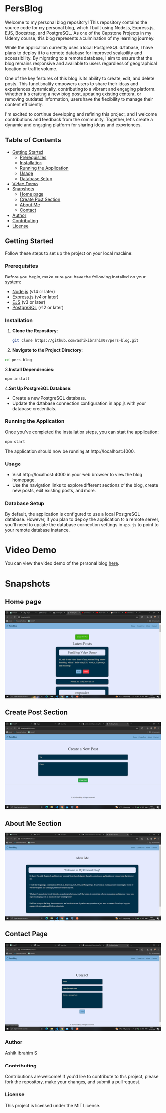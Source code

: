 # PersBlog

Welcome to my personal blog repository! This repository contains the source code for my personal blog, which I built using Node.js, Express.js, EJS, Bootstrap, and PostgreSQL. As one of the Capstone Projects in my Udemy course, this blog represents a culmination of my learning journey.

While the application currently uses a local PostgreSQL database, I have plans to deploy it to a remote database for improved scalability and accessibility. By migrating to a remote database, I aim to ensure that the blog remains responsive and available to users regardless of geographical location or traffic volume.

One of the key features of this blog is its ability to create, edit, and delete posts. This functionality empowers users to share their ideas and experiences dynamically, contributing to a vibrant and engaging platform. Whether it's crafting a new blog post, updating existing content, or removing outdated information, users have the flexibility to manage their content efficiently.

I'm excited to continue developing and refining this project, and I welcome contributions and feedback from the community. Together, let's create a dynamic and engaging platform for sharing ideas and experiences.

## Table of Contents

- [Getting Started](#getting-started)
  - [Prerequisites](#prerequisites)
  - [Installation](#installation)
  - [Running the Application](#running-the-application)
  - [Usage](#usage)
  - [Database Setup](#database-setup)
- [Video Demo](#video-demo)
- [Snapshots](#snapshots)
  - [Home page](#home-page)
  - [Create Post Section](#create-post-section)
  - [About Me](#about-me)
  - [Contact](#contact)
- [Author](#author)
- [Contributing](#contributing)
- [License](#license)
  
## Getting Started

Follow these steps to set up the project on your local machine:

### Prerequisites

Before you begin, make sure you have the following installed on your system:

- [Node.js](https://nodejs.org/) (v14 or later)
- [Express.js](https://expressjs.com/) (v4 or later)
- [EJS](https://ejs.co/) (v3 or later)
- [PostgreSQL](https://www.postgresql.org/) (v12 or later)


### Installation

1. **Clone the Repository**: 
   ```bash
   git clone https://github.com/ashikibrahim07/pers-blog.git
   ```
   
2. **Navigate to the Project Directory**:
```bash
cd pers-blog
```

3.**Install Dependencies:**
```bash
npm install
```

4.**Set Up PostgreSQL Database**:

- Create a new PostgreSQL database.
- Update the database connection configuration in app.js with your database credentials.
 
### Running the Application
Once you've completed the installation steps, you can start the application:
```bash
npm start
```
The application should now be running at http://localhost:4000.

### Usage
- Visit http://localhost:4000 in your web browser to view the blog homepage.
- Use the navigation links to explore different sections of the blog, create new posts, edit existing posts, and more.
  
### Database Setup
By default, the application is configured to use a local PostgreSQL database. However, if you plan to deploy the application to a remote server, you'll need to update the database connection settings in `app.js` to point to your remote database instance.



# Video Demo

You can view the video demo of the personal blog [here](https://www.youtube.com/watch?v=cs0L2dWsQkQ).

# Snapshots

## Home page
![Home page](https://github.com/ashikibrahim07/pers-blog/blob/main/Screenshot%20(378).png)

## Create Post Section
![Create Post](https://github.com/ashikibrahim07/pers-blog/blob/main/Screenshot%20(375).png)

## About Me Section 
![About me](https://github.com/ashikibrahim07/pers-blog/blob/main/Screenshot%20(376).png)

## Contact Page
![Contact](https://github.com/ashikibrahim07/pers-blog/blob/main/Screenshot%20(377).png)

### Author
Ashik Ibrahim S

### Contributing
Contributions are welcome! If you'd like to contribute to this project, please fork the repository, make your changes, and submit a pull request.

### License
This project is licensed under the MIT License.



